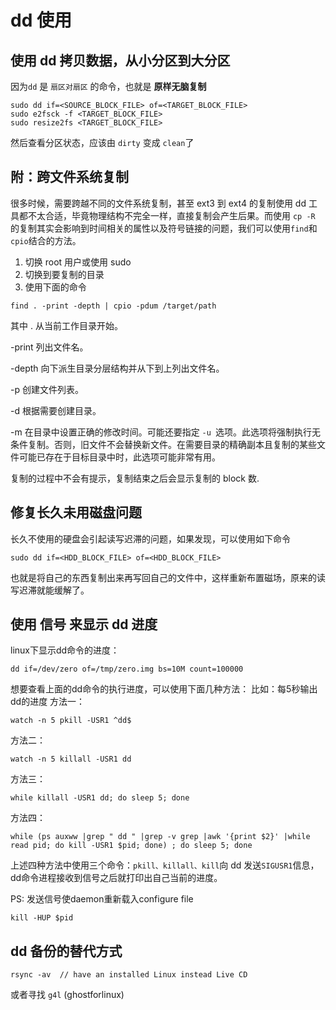 # dd 使用

## 使用 dd 拷贝数据，从小分区到大分区
因为`dd` 是 `扇区对扇区` 的命令，也就是 **原样无脑复制**

    sudo dd if=<SOURCE_BLOCK_FILE> of=<TARGET_BLOCK_FILE> 
    sudo e2fsck -f <TARGET_BLOCK_FILE>  
    sudo resize2fs <TARGET_BLOCK_FILE>

然后查看分区状态，应该由 `dirty` 变成 `clean`了 

## 附：跨文件系统复制

很多时候，需要跨越不同的文件系统复制，甚至 ext3 到 ext4 的复制使用 dd 工具都不太合适，毕竟物理结构不完全一样，直接复制会产生后果。而使用 `cp -R` 的复制其实会影响到时间相关的属性以及符号链接的问题，我们可以使用`find`和`cpio`结合的方法。

1. 切换 root 用户或使用 sudo
2. 切换到要复制的目录
3. 使用下面的命令

```
find . -print -depth | cpio -pdum /target/path
```
其中
.
从当前工作目录开始。

-print
列出文件名。

-depth
向下派生目录分层结构并从下到上列出文件名。

-p
创建文件列表。

-d
根据需要创建目录。

-m
在目录中设置正确的修改时间。可能还要指定 `-u `选项。此选项将强制执行无条件复制。否则，旧文件不会替换新文件。在需要目录的精确副本且复制的某些文件可能已存在于目标目录中时，此选项可能非常有用。

复制的过程中不会有提示，复制结束之后会显示复制的 block 数.

## 修复长久未用磁盘问题

长久不使用的硬盘会引起读写迟滞的问题，如果发现，可以使用如下命令

    sudo dd if=<HDD_BLOCK_FILE> of=<HDD_BLOCK_FILE>

也就是将自己的东西复制出来再写回自己的文件中，这样重新布置磁场，原来的读写迟滞就能缓解了。

## 使用 信号 来显示 dd 进度

linux下显示dd命令的进度：

    dd if=/dev/zero of=/tmp/zero.img bs=10M count=100000

想要查看上面的dd命令的执行进度，可以使用下面几种方法：
比如：每5秒输出dd的进度
方法一：

    watch -n 5 pkill -USR1 ^dd$

方法二：

    watch -n 5 killall -USR1 dd

方法三：

    while killall -USR1 dd; do sleep 5; done

方法四：

    while (ps auxww |grep " dd " |grep -v grep |awk '{print $2}' |while read pid; do kill -USR1 $pid; done) ; do sleep 5; done

上述四种方法中使用三个命令：`pkill、killall、kill`向 dd 发送`SIGUSR1`信息，dd命令进程接收到信号之后就打印出自己当前的进度。

PS:   发送信号使daemon重新载入configure file

    kill -HUP $pid

## dd 备份的替代方式

    rsync -av  // have an installed Linux instead Live CD

或者寻找 `g4l`  (ghostforlinux) 